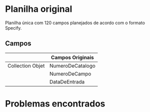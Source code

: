# Planilha original

Planilha única com 120 campos planejados de acordo com o formato Specify.

## Campos

|                |Campos Originais                                                   |
|----------------|------------------------
|Collection Objet|NumeroDeCatalogo	                 
|         |NumeroDeCampo          
|          |DataDeEntrada

# Problemas encontrados
